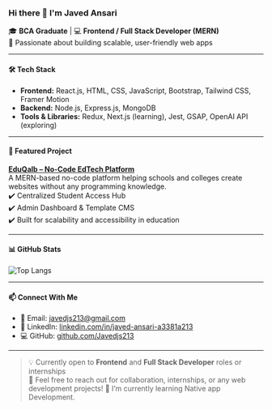 ### Hi there 👋 I'm Javed Ansari

🎓 **BCA Graduate** | 💻 **Frontend / Full Stack Developer (MERN)**  
🚀 Passionate about building scalable, user-friendly web apps

---

#### 🛠️ Tech Stack
- **Frontend:** React.js, HTML, CSS, JavaScript, Bootstrap, Tailwind CSS, Framer Motion  
- **Backend:** Node.js, Express.js, MongoDB  
- **Tools & Libraries:** Redux, Next.js (learning), Jest, GSAP, OpenAI API (exploring)  

---

#### 📌 Featured Project

**[EduQalb – No-Code EdTech Platform]( https://www.eduqalb.com )**  
A MERN-based no-code platform helping schools and colleges create websites without any programming knowledge.  
✔️ Centralized Student Access Hub  
✔️ Admin Dashboard & Template CMS  
✔️ Built for scalability and accessibility in education

---

#### 📊 GitHub Stats

![Top Langs](https://github-readme-stats.vercel.app/api/top-langs/?username=Javedjs213&layout=compact&theme=tokyonight)  

---

#### 📫 Connect With Me

- 📧 Email: javedjs213@gmail.com  
- 🔗 LinkedIn: [linkedin.com/in/javed-ansari-a3381a213](https://linkedin.com/in/javed-ansari-a3381a213)  
- 💻 GitHub: [github.com/Javedjs213](https://github.com/Javedjs213)

---

> 💡 Currently open to **Frontend** and **Full Stack Developer** roles or internships  
> 💬 Feel free to reach out for collaboration, internships, or any web development projects!
> 🌱 I’m currently learning Native app Development.

<!--
**Javedjs213/Javedjs213** is a ✨ _special_ ✨ repository because its `README.md` (this file) appears on your GitHub profile.

Here are some ideas to get you started:

- 🔭 I’m currently working on ...
- 🌱 I’m currently learning ...
- 👯 I’m looking to collaborate on ...
- 🤔 I’m looking for help with ...
- 💬 Ask me about ...
- 📫 How to reach me: ...
- 😄 Pronouns: ...
- ⚡ Fun fact: ...
-->
